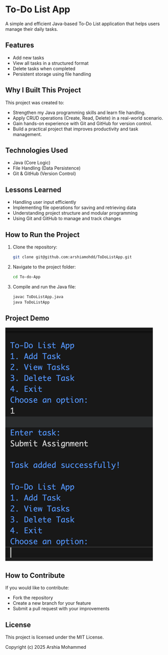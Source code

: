 # To-Do List App

A simple and efficient Java-based To-Do List application that helps users manage their daily tasks.

## Features

- Add new tasks
- View all tasks in a structured format
- Delete tasks when completed
- Persistent storage using file handling

## Why I Built This Project

This project was created to:
- Strengthen my Java programming skills and learn file handling.
- Apply CRUD operations (Create, Read, Delete) in a real-world scenario.
- Gain hands-on experience with Git and GitHub for version control.
- Build a practical project that improves productivity and task management.

## Technologies Used

- Java (Core Logic)
- File Handling (Data Persistence)
- Git & GitHub (Version Control)

## Lessons Learned

- Handling user input efficiently
- Implementing file operations for saving and retrieving data
- Understanding project structure and modular programming
- Using Git and GitHub to manage and track changes

## How to Run the Project

1. Clone the repository:
   ```sh
   git clone git@github.com:arshiamohdd/ToDoListApp.git
   ```
2. Navigate to the project folder:
    ```sh
    cd To-do-App
    ```
3. Compile and run the Java file:
    ```sh
    javac ToDoListApp.java 
    java ToDoListApp
     ```
## Project Demo
![To-Do List App Screenshot](images/todolist.png)

## How to Contribute

If you would like to contribute:
- Fork the repository
- Create a new branch for your feature
- Submit a pull request with your improvements

## License

This project is licensed under the MIT License.

Copyright (c) 2025 Arshia Mohammed


